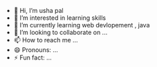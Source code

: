 - 👋 Hi, I’m usha pal
- 👀 I’m interested in learning skills
- 🌱 I’m currently learning web devlopement , java
- 💞️ I’m looking to collaborate on ...
- 📫 How to reach me ...
- 😄 Pronouns: ...
- ⚡ Fun fact: ...

<!---
usha2412/usha2412 is a ✨ special ✨ repository because its `README.md` (this file) appears on your GitHub profile.
You can click the Preview link to take a look at your changes.
--->
